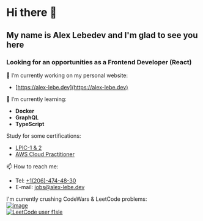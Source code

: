 # Hi there 👋
## My name is Alex Lebedev and I'm glad to see you here

### Looking for an opportunities as a Frontend Developer (React)

🔭 I’m currently working on my personal website:
- [https://alex-lebe.dev](https://alex-lebe.dev)

🌱 I’m currently learning:
- **Docker**
- **GraphQL**
- **TypeScript**

Study for some certifications:
- [LPIC-1 & 2](https://lpi.org)
- [AWS Cloud Practitioner](https://aws.amazon.com/certification/certified-cloud-practitioner/)

📫 How to reach me:
- Tel: [+1(206)-474-48-30](tel:+12064744830)
- E-mail: [jobs@alex-lebe.dev](mailto:jobs@alex-lebe.dev)

I'm currently crushing CodeWars & LeetCode problems:<br/>
[![image](https://user-images.githubusercontent.com/39921649/174706487-14259163-d3ae-4e5b-98e3-8128a16020a9.png)
](https://www.codewars.com/users/f1sle)<br/>
[![LeetCode user f1sle](https://img.shields.io/badge/dynamic/json?style=for-the-badge&labelColor=black&color=%23ffa116&label=Solved&query=solvedOverTotal&url=https%3A%2F%2Fleetcode-badge.vercel.app%2Fapi%2Fusers%2Ff1sle&logo=leetcode&logoColor=yellow)](https://leetcode.com/f1sle/)<br/>
